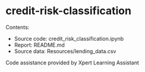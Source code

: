 # credit-risk-classification

Contents: 

- Source code: credit_risk_classification.ipynb
- Report: README.md
- Source data: Resources/lending_data.csv

Code assistance provided by Xpert Learning Assistant 
